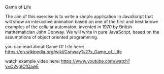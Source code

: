 Game of Life

The aim of this exercise is to write a simple application in JavaScript that will show an interactive animation based on one of the first and best known examples of the cellular automaton, invented in 1970 by British mathematician John Conway. We will write in pure JavaScript, based on the assumptions of object oriented programming.

you can read about Game Of Life here: https://en.wikipedia.org/wiki/Conway%27s_Game_of_Life

watch example video here: https://www.youtube.com/watch?v=C2vgICfQawE
